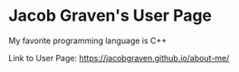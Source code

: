 # Jacob Graven's User Page

My favorite programming language is C++

Link to User Page: https://jacobgraven.github.io/about-me/